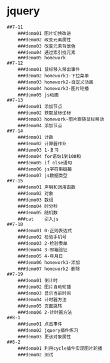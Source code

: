 # jquery
    ##7-11
        ###demo01 图片切换改进
        ###demo02 改变元素属性
        ###demo03 改变元素背景色
        ###demo04 通过索引找元素
        ###demo05 homework
    ##7-12
        ###demo01 鼠标移入移出事件
        ###demo02 homework1-下拉菜单
        ###demo03 homework2-自定义动画
        ###demo04 homework3-图片轮播
        ###demo05 js动画
    ##7-13
        ###demo01 添加节点
        ###demo02 获取鼠标坐标
        ###demo03 homework-图片跟随鼠标移动
        ###demo04 添加节点
    ##7-14
        ###demo01 计数
        ###demo02 计算器作业
        ###demo03 1-复习
        ###demo04 for语句1到100和
        ###demo05 if else语句
        ###demo06 js字符串链接
        ###demo07 js数据类型
    ##7-15
        ###demo01 声明和调用函数
        ###demo02 对象
        ###demo03 数组
        ###demo04 时分秒
        ###demo05 随机数
        ###cat    引入js
    ##7-18
        ###demo01 0-正则表达式
        ###demo02 检验手机号
        ###demo03 2-检验表单
        ###demo04 3-邮箱验证
        ###demo05 4-年月日
        ###demo06 homework1-添加
        ###demo07 homework2-删除
    ##7-19
        ###demo01 倒计时
        ###demo02 图片自动轮播
        ###demo03 显示当前时间
        ###demo04 计时器方法
        ###demo05 页面跳转
        ###demo06 2-计时器方法
    ##8-1
        ###demo01 点击事件
        ###demo02 jquery插件练习
        ###demo03 更该对象属性
    ##8-2
        ###demo01 利用cycle插件实现图片轮播
        ###demo02 测试